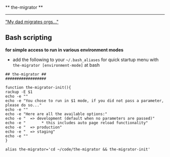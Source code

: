 ** the-migrator **
******************

  ["My dad migrates orgs..."](http://www.youtube.com/watch?v=nP2xnAMQ3HM)

## Bash scripting
**for simple access to run in various environment modes**

- add the following to your `~/.bash_aliases` for quick startup menu with ```the-migrator [environment-mode]``` at bash

```
## the-migrator ##
##################

function the-migrator-init(){
rackup -E $1
echo -e ""
echo -e "You chose to run in $1 mode, if you did not pass a parameter, please do so..."
echo -e ""
echo -e "Here are all the available options:"
echo -e "  => development (default when no parameters are passed)"
echo -e "       * this includes auto page reload functionality"
echo -e "  => production"
echo -e "  => staging"
echo -e ""
}

alias the-migrator='cd ~/code/the-migrator && the-migrator-init'
```